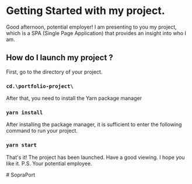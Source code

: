 # Getting Started with my project.
Good afternoon, potential employer! I am presenting to you my project, which is a SPA (Single Page Application) that provides an insight into who I am.

## How do I launch my project ?

First, go to the directory of your project.
### ` cd.\portfolio-project\ `

After that, you need to install the Yarn package manager

### `yarn install`

After installing the package manager, it is sufficient to enter the following command to run your project.

### `yarn start`

That's it! The project has been launched. Have a good viewing. I hope you like it. 
P.S. Your potential employee.

#   S o p r a P o r t  
 